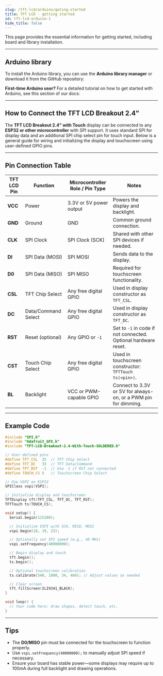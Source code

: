 ```yaml
---
slug: /tft-lcd/arduino/geting-started
title: TFT LCD - getting started
id: tft-lcd-arduino-1
hide_title: false
---
```


This page provides the essential information for getting started, including board and library installation.

--- 

## Arduino library

To install the Arduino library, you can use the **Arduino library manager** or download it from the GitHub repository:

<QuickLink  
  title="Soldered TFT LCD Arduino Library"  
  description="TFT LCD Arduino library by Soldered"  
  url="https://github.com/SolderedElectronics/Soldered-TFT-LCD-Breakout-2.4-With-Touch-Arduino-Library/tree/main"  
/>  

<InfoBox>

**First-time Arduino user?** For a detailed tutorial on how to get started with Arduino, see this section of our docs:

<QuickLink  
  title="Getting started with Arduino"  
  description="A full, comprehensive tutorial on how to fully set up and upload code for the first time on an Arduino board, from scratch!"  
  url="/documentation/arduino/quick-start-guide"  
/>  

</InfoBox>

--- 

## How to Connect the TFT LCD Breakout 2.4"

The **TFT LCD Breakout 2.4" with Touch** display can be connected to any **ESP32 or other microcontroller** with SPI support. It uses standard SPI for display data and an additional SPI chip select pin for touch input. Below is a general guide for wiring and initializing the display and touchscreen using user-defined GPIO pins.

---

## Pin Connection Table

| TFT LCD Pin | Function            | Microcontroller Role / Pin Type | Notes                                                                              |
| ----------- | ------------------- | ------------------------------- | ---------------------------------------------------------------------------------- |
| **VCC**     | Power               | 3.3V or 5V power output         | Powers the display and backlight.                                                  |
| **GND**     | Ground              | GND                             | Common ground connection.                                                          |
| **CLK**     | SPI Clock           | SPI Clock (SCK)                 | Shared with other SPI devices if needed.                                           |
| **DI**      | SPI Data (MOSI)     | SPI MOSI                        | Sends data to the display.                                                         |
| **D0**      | SPI Data (MISO)     | SPI MISO                        | Required for touchscreen functionality.                                            |
| **CSL**     | TFT Chip Select     | Any free digital GPIO           | Used in display constructor as `TFT_CSL`.                                          |
| **DC**      | Data/Command Select | Any free digital GPIO           | Used in display constructor as `TFT_DC`.                                           |
| **RST**     | Reset (optional)    | Any GPIO or `-1`                | Set to `-1` in code if not connected. Optional hardware reset.                     |
| **CST**     | Touch Chip Select   | Any free digital GPIO           | Used in touchscreen constructor: `TFTTouch ts(<pin>)`.                             |
| **BL**      | Backlight           | VCC or PWM-capable GPIO         | Connect to 3.3V or 5V for always-on, or a PWM pin for dimming.                     |

---

## Example Code

```cpp
#include "SPI.h"
#include "Adafruit_GFX.h"
#include "TFT-LCD-Breakout-2.4-With-Touch-SOLDERED.h"

// User-defined pins
#define TFT_CSL  25  // TFT Chip Select
#define TFT_DC   33  // TFT Data/Command
#define TFT_RST  -1  // Use -1 if RST not connected
#define TOUCH_CS 5   // Touchscreen Chip Select

// Use VSPI on ESP32
SPIClass vspi(VSPI);

// Initialize display and touchscreen
TFTDisplay tft(TFT_CSL, TFT_DC, TFT_RST);
TFTTouch ts(TOUCH_CS);

void setup() {
  Serial.begin(115200);

  // Initialize VSPI with SCK, MISO, MOSI
  vspi.begin(18, 19, 23);

  // Optionally set SPI speed (e.g., 40 MHz)
  vspi.setFrequency(40000000);

  // Begin display and touch
  tft.begin();
  ts.begin();

  // Optional touchscreen calibration
  ts.calibrate(540, 1000, 34, 460); // Adjust values as needed

  // Clear screen
  tft.fillScreen(ILI9341_BLACK);
}

void loop() {
  // Your code here: draw shapes, detect touch, etc.
}

```

---

## Tips

- The **D0/MISO** pin must be connected for the touchscreen to function properly.
- Use `vspi.setFrequency(40000000);` to manually adjust SPI speed if necessary.
- Ensure your board has stable power—some displays may require up to 100mA during full backlight and drawing operations.
